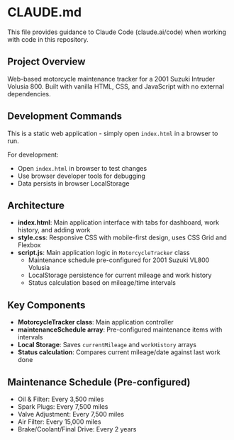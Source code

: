 # CLAUDE.md

This file provides guidance to Claude Code (claude.ai/code) when working with code in this repository.

## Project Overview
Web-based motorcycle maintenance tracker for a 2001 Suzuki Intruder Volusia 800. Built with vanilla HTML, CSS, and JavaScript with no external dependencies.

## Development Commands
This is a static web application - simply open `index.html` in a browser to run.

For development:
- Open `index.html` in browser to test changes
- Use browser developer tools for debugging
- Data persists in browser LocalStorage

## Architecture
- **index.html**: Main application interface with tabs for dashboard, work history, and adding work
- **style.css**: Responsive CSS with mobile-first design, uses CSS Grid and Flexbox
- **script.js**: Main application logic in `MotorcycleTracker` class
  - Maintenance schedule pre-configured for 2001 Suzuki VL800 Volusia
  - LocalStorage persistence for current mileage and work history
  - Status calculation based on mileage/time intervals

## Key Components
- **MotorcycleTracker class**: Main application controller
- **maintenanceSchedule array**: Pre-configured maintenance items with intervals
- **Local Storage**: Saves `currentMileage` and `workHistory` arrays
- **Status calculation**: Compares current mileage/date against last work done

## Maintenance Schedule (Pre-configured)
- Oil & Filter: Every 3,500 miles
- Spark Plugs: Every 7,500 miles
- Valve Adjustment: Every 7,500 miles
- Air Filter: Every 15,000 miles
- Brake/Coolant/Final Drive: Every 2 years